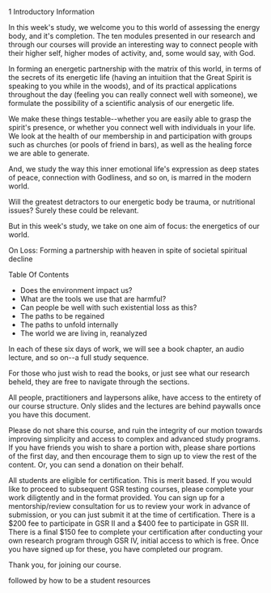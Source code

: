 1 Introductory Information

In this week's study, we welcome you to this world of assessing the energy body, and it's completion. The ten modules presented in our research and through our courses will provide an interesting way to connect people with their higher self, higher modes of activity, and, some would say, with God. 

In forming an energetic partnership with the matrix of this world, in terms of the secrets of its energetic life (having an intuitiion that the Great Spirit is speaking to you while in the woods), and of its practical applications throughout the day (feeling you can really connect well with someone), we formulate the possibility of a scientific analysis of our energetic life. 

We make these things testable--whether you are easily able to grasp the spirit's presence, or whether you connect well with individuals in your life. We look at the health of our membership in and participation with groups such as churches (or pools of friend in bars), as well as the healing force we are able to generate. 

And, we study the way this inner emotional life's expression as deep states of peace, connection with Godliness, and so on, is marred in the modern world. 

Will the greatest detractors to our energetic body be trauma, or nutritional issues? Surely these could be relevant. 

But in this week's study, we take on one aim of focus: the energetics of our world. 

On Loss: Forming a partnership with heaven in spite of societal spiritual decline

Table Of Contents
* Does the environment impact us? 
* What are the tools we use that are harmful?
* Can people be well with such existential loss as this? 
* The paths to be regained
* The paths to unfold internally
* The world we are living in, reanalyzed

In each of these six days of work, we will see a book chapter, an audio lecture, and so on--a full study sequence. 

For those who just wish to read the books, or just see what our research beheld, they are free to navigate through the sections. 

All people, practitioners and laypersons alike, have access to the entirety of our course structure. Only slides and the lectures are behind paywalls once you have this document. 

Please do not share this course, and ruin the integrity of our motion towards improving simplicity and access to complex and advanced study programs. If you have friends you wish to share a portion with, please share portions of the first day, and then encourage them to sign up to view the rest of the content. Or, you can send a donation on their behalf. 

All students are eligible for certification. This is merit based. If you would like to proceed to subsequent GSR testing courses, please complete your work diligtently and in the format provided. You can sign up for a mentorship/review consultation for us to review your work in advance of submission, or you can just submit it at the time of certification. There is a $200 fee to participate in GSR II and a $400 fee to participate in GSR III. There is a final $150 fee to complete your certification after conducting your own research program through GSR IV, initial access to which is free. Once you have signed up for these, you have completed our program. 

Thank you, for joining our course. 

followed by 
how to be a student
resources










